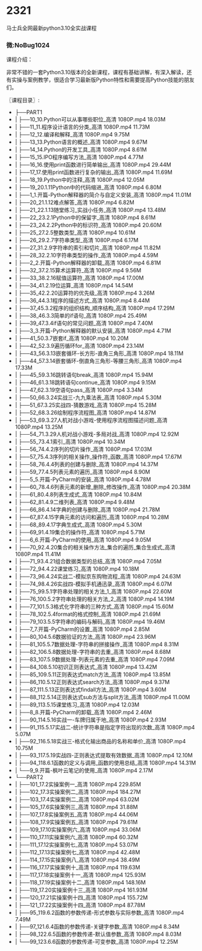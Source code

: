 # 2321
马士兵全网最新python3.10全实战课程
### 微:NoBug1024 


课程介绍：

非常不错的一套Python3.10版本的全新课程，课程有基础讲解，有深入解读，还有实操与案例教学，很适合学习最新版Python特性和需要提高Python技能的朋友们。

〖课程目录〗:

- ├──PART1  
- |   ├──10_10.Python可以从事哪些职位_高清 1080P.mp4  18.03M
- |   ├──11_11.程序设计语言的分类_高清 1080P.mp4  11.73M
- |   ├──12_12.编译和解释_高清 1080P.mp4  9.75M
- |   ├──13_13.Python语言的概述_高清 1080P.mp4  9.67M
- |   ├──14_14.Python的开发工具_高清 1080P.mp4  8.61M
- |   ├──15_15.IPO程序编写方法_高清 1080P.mp4  4.77M
- |   ├──16_16.使用print函数进行简单输出_高清 1080P.mp4  29.44M
- |   ├──17_17.使用print函数进行复杂的输出_高清 1080P.mp4  11.69M
- |   ├──18_19.Python中的注释_高清 1080P.mp4  12.05M
- |   ├──19_20.1.11Python中的代码缩进_高清 1080P.mp4  6.80M
- |   ├──1_1.开篇-Python解释器的简介与自定义安装_高清 1080P.mp4  11.01M
- |   ├──20_21.1.12难点解答_高清 1080P.mp4  6.82M
- |   ├──21_22.1.13随堂练习_实战小任务_高清 1080P.mp4  13.48M
- |   ├──22_23.2.1Python中的保留字_高清 1080P.mp4  8.61M
- |   ├──23_24.2.2Python中的标识符_高清 1080P.mp4  20.60M
- |   ├──25_27.2.5整数类型_高清 1080P.mp4  10.61M
- |   ├──26_29.2.7字符串类型_高清 1080P.mp4  6.17M
- |   ├──27_31.2.9字符串的索引和切片_高清 1080P.mp4  11.82M
- |   ├──28_32.2.10字符串类型的操作_高清 1080P.mp4  4.59M
- |   ├──2_2.开篇-Python解释器的卸载_高清 1080P.mp4  6.81M
- |   ├──32_37.2.15算术运算符_高清 1080P.mp4  9.56M
- |   ├──33_38.2.16赋值运算符_高清 1080P.mp4  17.00M
- |   ├──34_41.2.19位运算_高清 1080P.mp4  14.54M
- |   ├──35_42.2.20运算符的优先级_高清 1080P.mp4  3.26M
- |   ├──36_44.3.1程序的描述方式_高清 1080P.mp4  8.44M
- |   ├──37_45.3.2程序的组织结构_顺序结构_高清 1080P.mp4  17.29M
- |   ├──38_46.3.3简单的if语句_高清 1080P.mp4  25.49M
- |   ├──39_47.3.4if语句的常见问题_高清 1080P.mp4  7.40M
- |   ├──3_3.开篇-Python解释器的默认安装_高清 1080P.mp4  4.71M
- |   ├──41_50.3.7嵌套if_高清 1080P.mp4  10.20M
- |   ├──42_52.3.9遍历循环for_高清 1080P.mp4  23.14M
- |   ├──43_56.3.13嵌套循环-长方形-直角三角形_高清 1080P.mp4  18.11M
- |   ├──44_57.3.14嵌套循环-倒直角三角形-等腰三角形_高清 1080P.mp4  17.33M
- |   ├──45_59.3.16跳转语句break_高清 1080P.mp4  15.94M
- |   ├──46_61.3.18跳转语句continue_高清 1080P.mp4  9.15M
- |   ├──47_62.3.19空语句pass_高清 1080P.mp4  3.34M
- |   ├──50_66.3.24实战三-九九乘法表_高清 1080P.mp4  5.30M
- |   ├──51_67.3.25实战四-猜数游戏_高清 1080P.mp4  15.28M
- |   ├──52_68.3.26绘制程序流程图_高清 1080P.mp4  14.87M
- |   ├──53_69.3.27人机对战小游戏-使用程序流程图描述问题_高清 1080P.mp4  13.25M
- |   ├──54_71.3.29人机对战小游戏-多局对战_高清 1080P.mp4  12.92M
- |   ├──55_73.4.1索引_高清 1080P.mp4  10.34M
- |   ├──56_74.4.2序列的切片操作_高清 1080P.mp4  17.03M
- |   ├──57_75.4.3序列的相关操作_操作符_函数_高清 1080P.mp4  17.67M
- |   ├──58_76.4.4列表的创建与删除_高清 1080P.mp4  14.37M
- |   ├──59_77.4.5列表元素的遍历_高清 1080P.mp4  8.90M
- |   ├──5_5.开篇-PyCharm的安装_高清 1080P.mp4  4.78M
- |   ├──60_78.4.6列表元素的新增_删除_修改操作_高清 1080P.mp4  20.38M
- |   ├──61_80.4.8列表生成式_高清 1080P.mp4  10.84M
- |   ├──62_81.4.9二维列表_高清 1080P.mp4  9.48M
- |   ├──66_86.4.14字典的创建与删除_高清 1080P.mp4  21.78M
- |   ├──67_87.4.15字典元素的访问和遍历_高清 1080P.mp4  10.28M
- |   ├──68_89.4.17字典生成式_高清 1080P.mp4  5.30M
- |   ├──69_91.4.19集合的操作符_高清 1080P.mp4  5.71M
- |   ├──6_6.开篇-PyCharm的使用_高清 1080P.mp4  9.05M
- |   ├──70_92.4.20集合的相关操作方法_集合的遍历_集合生成式_高清 1080P.mp4  11.41M
- |   ├──71_93.4.21组合数据类型的总结_高清 1080P.mp4  7.05M
- |   ├──72_94.4.22课堂练习_高清 1080P.mp4  10.18M
- |   ├──73_96.4.24实战二-模拟京东购物流程_高清 1080P.mp4  24.63M
- |   ├──74_98.4.26实战四-模拟手机通迅录_高清 1080P.mp4  6.07M
- |   ├──75_99.5.1字符串处理的相关方法_1_高清 1080P.mp4  22.60M
- |   ├──76_100.5.2字符串处理的相关方法_2_高清 1080P.mp4  14.19M
- |   ├──77_101.5.3格式化字符串的三种方式_高清 1080P.mp4  15.60M
- |   ├──78_102.5.4format的格式控制_高清 1080P.mp4  21.69M
- |   ├──79_103.5.5字符串的编码与解码_高清 1080P.mp4  19.46M
- |   ├──7_7.开篇-PyCharm的设置_高清 1080P.mp4  2.85M
- |   ├──80_104.5.6数据验证的方法_高清 1080P.mp4  23.96M
- |   ├──81_105.5.7数据处理-字符串的拼接操作_高清 1080P.mp4  8.31M
- |   ├──82_106.5.8数据处理-字符串的去重_高清 1080P.mp4  8.68M
- |   ├──83_107.5.9数据处理-列表元素的去重_高清 1080P.mp4  7.09M
- |   ├──84_108.5.10初识正则表达式_高清 1080P.mp4  13.42M
- |   ├──85_109.5.11正则表达式match方法_高清 1080P.mp4  13.85M
- |   ├──86_110.5.12正则表达式search方法_高清 1080P.mp4  9.37M
- |   ├──87_111.5.13正则表达式findall方法_高清 1080P.mp4  3.60M
- |   ├──88_112.5.14正则表达式sub方法与split方法_高清 1080P.mp4  11.00M
- |   ├──89_113.5.15课堂练习_高清 1080P.mp4  12.03M
- |   ├──8_8.开篇-PyCharm的卸载_高清 1080P.mp4  2.46M
- |   ├──90_114.5.16实战一-车牌归属于地_高清 1080P.mp4  2.93M
- |   ├──91_115.5.17实战二-统计字符串是指定字符出现的次数_高清 1080P.mp4  5.07M
- |   ├──92_116.5.18实战三-格式化输出商品的名称和单价_高清 1080P.mp4  10.75M
- |   ├──93_117.5.19实战四-正则表达式提取有效数据_高清 1080P.mp4  12.10M
- |   ├──94_118.6.1函数的定义与调用_函数的使用总结_高清 1080P.mp4  14.31M
- |   └──9_9.开篇-枫叶云笔记的使用_高清 1080P.mp4  2.17M
- └──PART2  
- |   ├──101_17.2实操案例一_高清 1080P.mp4  229.85M
- |   ├──102_17.3实操案例二_高清 1080P.mp4  184.27M
- |   ├──103_17.4实操案例二_高清 1080P.mp4  63.02M
- |   ├──105_17.6实操案例三_高清 1080P.mp4  31.88M
- |   ├──107_17.8实操案例五_高清 1080P.mp4  44.06M
- |   ├──108_17.9实操案例五_高清 1080P.mp4  79.61M
- |   ├──109_17.10实操案例六_高清 1080P.mp4  33.06M
- |   ├──110_17.11实操案例六_高清 1080P.mp4  60.32M
- |   ├──111_17.12实操案例七_高清 1080P.mp4  53.07M
- |   ├──112_17.13实操案例七_高清 1080P.mp4  42.48M
- |   ├──114_17.15实操案例八_高清 1080P.mp4  38.49M
- |   ├──116_17.17实操案例十_高清 1080P.mp4  119.63M
- |   ├──117_17.18实操案例十一_高清 1080P.mp4  125.93M
- |   ├──118_17.19实操案例十二_高清 1080P.mp4  148.16M
- |   ├──119_17.20实操案例十三_高清 1080P.mp4  161.93M
- |   ├──120_17.21实操案例十四_高清 1080P.mp4  155.72M
- |   ├──121_17.22实操案例十四_高清 1080P.mp4  87.78M
- |   ├──95_119.6.2函数的参数传递-形式参数与实际参数_高清 1080P.mp4  7.49M
- |   ├──97_121.6.4函数的参数传递-关键字参数_高清 1080P.mp4  8.34M
- |   ├──98_122.6.5函数的参数传递-默认值参数_高清 1080P.mp4  8.03M
- |   └──99_123.6.6函数的参数传递-可变参数_高清 1080P.mp4  12.25M

